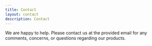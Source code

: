 ```yaml
---
title: Contact
layout: contact
description: Contact
---
```


We are happy to help. Please contact us at the provided email for any comments, concerns, or questions regarding our products.
